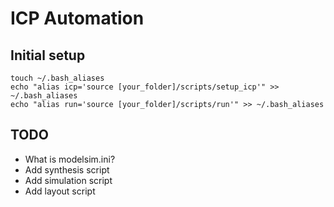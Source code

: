 # ICP Automation

## Initial setup
```
touch ~/.bash_aliases
echo "alias icp='source [your_folder]/scripts/setup_icp'" >> ~/.bash_aliases
echo "alias run='source [your_folder]/scripts/run'" >> ~/.bash_aliases
```


## TODO
* What is modelsim.ini?
* Add synthesis script
* Add simulation script
* Add layout script
